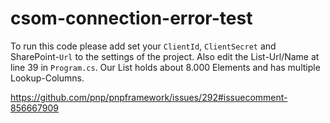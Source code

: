 # csom-connection-error-test

To run this code please add set your ``ClientId``,  ``ClientSecret`` and SharePoint-``Url`` to the settings of the project.
Also edit the List-Url/Name at line 39 in ``Program.cs``. Our List holds about 8.000 Elements and has multiple Lookup-Columns.

https://github.com/pnp/pnpframework/issues/292#issuecomment-856667909
